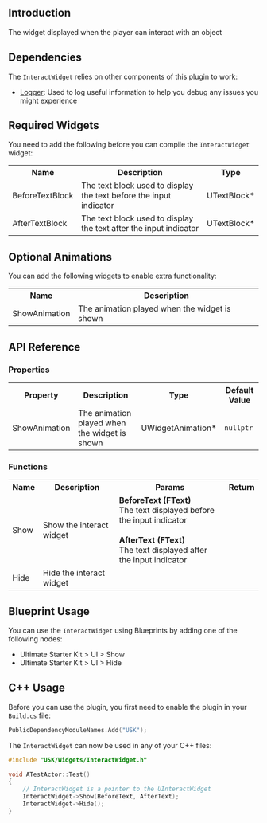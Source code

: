 ## Introduction
The widget displayed when the player can interact with an object

## Dependencies
The <code>InteractWidget</code> relies on other components of this plugin to work:
<ul>
	<li><a href="../logger">Logger</a>: Used to log useful information to help you debug any issues you might experience</li>
</ul>

## Required Widgets
You need to add the following before you can compile the <code>InteractWidget</code> widget:
<table>
	<tr>
		<th>Name</th>
		<th>Description</th>
		<th>Type</th>
	</tr>
	<tr>
		<td>BeforeTextBlock</td>
		<td>The text block used to display the text before the input indicator</td>
		<td>UTextBlock*</td>
	</tr>
	<tr>
		<td>AfterTextBlock</td>
		<td>The text block used to display the text after the input indicator</td>
		<td>UTextBlock*</td>
	</tr>
</table>

## Optional Animations
You can add the following widgets to enable extra functionality:
<table>
	<tr>
		<th>Name</th>
		<th>Description</th>
	</tr>
	<tr>
		<td>ShowAnimation</td>
		<td>The animation played when the widget is shown</td>
	</tr>
</table>

## API Reference
### Properties
<table>
	<tr>
		<th>Property</th>
		<th>Description</th>
		<th>Type</th>
		<th>Default Value</th>
	</tr>
	<tr>
		<td>ShowAnimation</td>
		<td>The animation played when the widget is shown</td>
		<td>UWidgetAnimation*</td>
		<td><code>nullptr</code></td>
	</tr>
</table>

### Functions
<table>
	<tr>
		<th>Name</th>
		<th>Description</th>
		<th>Params</th>
		<th>Return</th>
	</tr>
	<tr>
		<td>Show</td>
		<td>Show the interact widget</td>
		<td><strong>BeforeText (FText)</strong><br/>The text displayed before the input indicator<br/><br/><strong>AfterText (FText)</strong><br/>The text displayed after the input indicator</td>
		<td></td>
	</tr>
	<tr>
		<td>Hide</td>
		<td>Hide the interact widget</td>
		<td></td>
		<td></td>
	</tr>
</table>

## Blueprint Usage
You can use the <code>InteractWidget</code> using Blueprints by adding one of the following nodes:
<ul>
	<li>Ultimate Starter Kit > UI > Show</li>
	<li>Ultimate Starter Kit > UI > Hide</li>
</ul>

## C++ Usage
Before you can use the plugin, you first need to enable the plugin in your <code>Build.cs</code> file:
```c++
PublicDependencyModuleNames.Add("USK");
```

The <code>InteractWidget</code> can now be used in any of your C++ files:
```c++
#include "USK/Widgets/InteractWidget.h"

void ATestActor::Test()
{
	// InteractWidget is a pointer to the UInteractWidget
	InteractWidget->Show(BeforeText, AfterText);
	InteractWidget->Hide();
}
```
